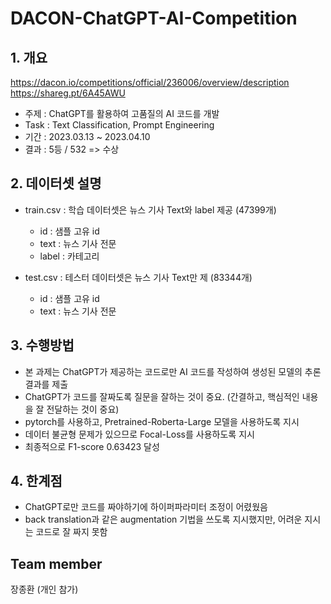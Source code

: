 # DACON-ChatGPT-AI-Competition
## 1. 개요
https://dacon.io/competitions/official/236006/overview/description  
https://shareg.pt/6A45AWU
  - 주제 : ChatGPT를 활용하여 고품질의 AI 코드를 개발
  - Task : Text Classification, Prompt Engineering
  - 기간 : 2023.03.13 ~ 2023.04.10
  - 결과 : 5등 / 532 => 수상
<!--  Other options to write Readme
  - [Deployment](#deployment)
  - [Used or Referenced Projects](Used-or-Referenced-Projects)
-->
## 2. 데이터셋 설명
<!--Wirte one paragraph of project description -->  
- train.csv : 학습 데이터셋은 뉴스 기사 Text와 label 제공 (47399개)
  - id : 샘플 고유 id
  - text : 뉴스 기사 전문
  - label : 카테고리


- test.csv : 테스터 데이터셋은 뉴스 기사 Text만 제 (83344개)
  - id : 샘플 고유 id
  - text : 뉴스 기사 전문

## 3. 수행방법
<!-- Write Overview about this project -->
- 본 과제는 ChatGPT가 제공하는 코드로만 AI 코드를 작성하여 생성된 모델의 추론 결과를 제출
- ChatGPT가 코드를 잘짜도록 질문을 잘하는 것이 중요. (간결하고, 핵심적인 내용을 잘 전달하는 것이 중요)
- pytorch를 사용하고, Pretrained-Roberta-Large 모델을 사용하도록 지시
- 데이터 불균형 문제가 있으므로 Focal-Loss를 사용하도록 지시
- 최종적으로 F1-score 0.63423 달성

## 4. 한계점
<!-- Write Overview about this project -->
- ChatGPT로만 코드를 짜야하기에 하이퍼파라미터 조정이 어렸웠음
- back translation과 같은 augmentation 기법을 쓰도록 지시했지만, 어려운 지시는 코드로 잘 짜지 못함

## Team member
장종환 (개인 참가)
